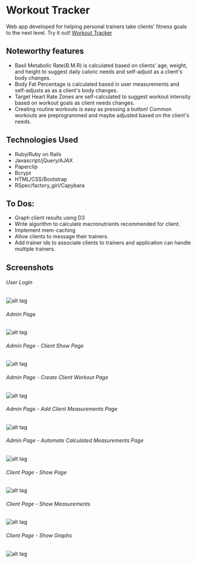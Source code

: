 # Workout Tracker

Web app developed for helping personal trainers take clients’ fitness goals to the next level.
Try it out! [Workout Tracker](https://ancient-ridge-45228.herokuapp.com/ "Workout Tracker")

## Noteworthy features

* Basil Metabolic Rate(B.M.R) is calculated based on clients' age, weight, and height to suggest daily caloric needs  and self-adjust as a client's body changes.
* Body Fat Percentage is calculated based in user measurements and self-adjusts as as a client's body changes.
* Target Heart Rate Zones are self-calculated to suggest workout intensity based on workout goals as client needs changes.
* Creating routine workouts is easy as pressing a button! Common workouts are preprogrammed and maybe adjusted based on the client's needs.

## Technologies Used

* Ruby/Ruby on Rails
* Javascript/jQuery/AJAX
* Paperclip
* Bcrypt
* HTML/CSS/Bootstrap
* RSpec/factory_girl/Capybara

## To Dos:

* Graph client results using D3
* Write algorithm to calculate macronutrients recommended for client.
* Implement mem-caching
* Allow clients to message their trainers.
* Add trainer ids to associate clients to trainers and application can handle multiple trainers.

## Screenshots
###### User Login
![alt tag](/user-login.png)
###### Admin Page
![alt tag](/admin.png)
###### Admin Page - Client Show Page
![alt tag](/admin-cs.png)
###### Admin Page - Create Client Workout Page
![alt tag](/admin-cr.png)
###### Admin Page - Add Client Measurements Page
![alt tag](/admin-am.png)
###### Admin Page - Automate Calculated Measurements Page
![alt tag](/admin-cm.png)
###### Client Page - Show Page
![alt tag](/profile.png)
###### Client Page - Show Measurements
![alt tag](/profile-ms.png)
###### Client Page - Show Graphs
![alt tag](/profile-gs.png)
